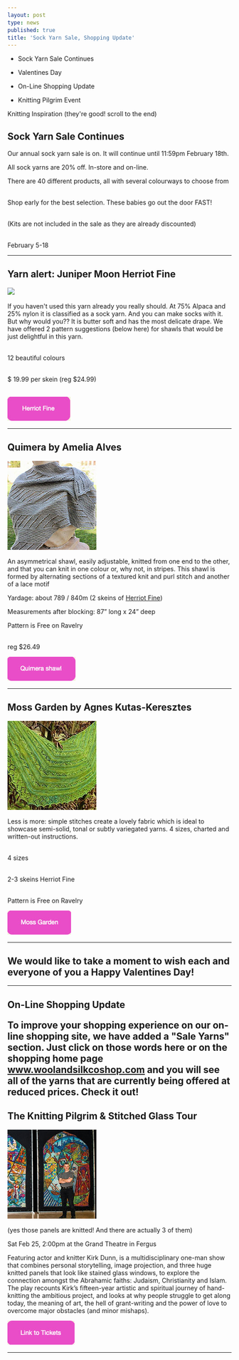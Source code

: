 ```yaml
---
layout: post
type: news
published: true
title: 'Sock Yarn Sale, Shopping Update'
---
```


- Sock Yarn Sale Continues

- Valentines Day

- On-Line Shopping Update

- Knitting Pilgrim Event

Knitting Inspiration (they're good! scroll to the end)
<h2>Sock Yarn Sale Continues</h2>
<p>Our annual sock yarn sale is on. It will continue until 11:59pm February 18th.<br />

All sock yarns are 20% off. In-store and on-line.<br />

There are 40 different products, all with several colourways to choose from<br /><br />

Shop early for the best selection. These babies go out the door FAST!<br /><br />

(Kits are not included in the sale as they are already discounted)<br /><br />

February 5-18</p>
<hr />

<h2>Yarn alert: Juniper Moon Herriot Fine</h2>
<p><a href="https://www.woolandsilkcoshop.com/products/herriot-fine"><img src="/img/juniper.jpg"></a><br />

If you haven't used this yarn already you really should. At 75% Alpaca and 25% nylon it is classified as a sock yarn. And you can make socks with it. But why would you?? It is butter soft and has the most delicate drape. We have offered 2 pattern suggestions (below here) for shawls that would be just delightful in this yarn.<br /><br />

12 beautiful colours<br /><br />

$ 19.99 per skein (reg $24.99)<br /><br />


 <a href="https://www.woolandsilkcoshop.com/products/herriot-fine"><img src="/img/btn_juniper.jpg"></a></p>

<hr />


<h2> Quimera by Amelia Alves</h2>
<p><a href="https://www.ravelry.com/patterns/library/quimera---utopia-project-1st-edition"><img src="/img/quirnera.jpg"></a> <br />

An asymmetrical shawl, easily adjustable, knitted from one end to the other, and that you can knit in one colour or, why not, in stripes. This shawl is formed by alternating sections of a textured knit and purl stitch and another of a lace motif

Yardage: about 789 / 840m (2 skeins of <a href="https://www.woolandsilkcoshop.com/products/herriot-fine">Herriot Fine</a>)

Measurements after blocking: 87” long x 24” deep

Pattern is Free on Ravelry<br /><br />

reg $26.49<br />

<a href="https://www.ravelry.com/patterns/library/quimera---utopia-project-1st-edition"><img src="/img/btn_quirnera.jpg"></a></p>

<hr />
<h2> Moss Garden by Agnes Kutas-Keresztes</h2>
<p><a href="https://www.ravelry.com/patterns/library/moss-garden"><img src="/img/moss_green.jpg"></a> <br />

Less is more: simple stitches create a lovely fabric which is ideal to showcase semi-solid, tonal or subtly variegated yarns. 4 sizes, charted and written-out instructions.<br /><br />

4 sizes<br /><br />

2-3 skeins Herriot Fine<br /><br />

Pattern is Free on Ravelry<br />

<a href="https://www.ravelry.com/patterns/library/moss-garden"><img src="/img/btn_moss_garden.jpg"></a></p>

<hr />
<h2>We would like to take a moment to wish each and everyone of you a Happy Valentines Day!</h2>
<hr />
<h2>On-Line Shopping Update

To improve your shopping experience on our on-line shopping site, we have added a "Sale Yarns" section. Just click on those words here or on the shopping home page www.woolandsilkcoshop.com and you will see all of the yarns that are currently being offered at reduced prices. Check it out!
</h2>
<h2> The Knitting Pilgrim & Stitched Glass Tour</h2>
<p><a href="http://www.kirkdunn.com/knitting-pilgrim?syclid=cflumljgulugpnnqtjl0&utm_campaign=emailmarketing_155168669986&utm_medium=email&utm_source=shopify_email"><img src="/img/glass_tour.jpg"></a> <br />

(yes those panels are knitted! And there are actually 3 of them)<br />

Sat Feb 25, 2:00pm at the Grand Theatre in Fergus<br />

Featuring actor and knitter Kirk Dunn, is a multidisciplinary one-man show that combines personal storytelling, image projection, and three huge knitted panels that look like stained glass windows, to explore the connection amongst the Abrahamic faiths: Judaism, Christianity and Islam. The play recounts Kirk’s fifteen-year artistic and spiritual journey of hand-knitting the ambitious project, and looks at why people struggle to get along today, the meaning of art, the hell of grant-writing and the power of love to overcome major obstacles (and minor mishaps).<br />

<a href="http://www.kirkdunn.com/knitting-pilgrim?syclid=cflumljgulugpnnqtjl0&utm_campaign=emailmarketing_155168669986&utm_medium=email&utm_source=shopify_email"><img src="/img/btn_glass_tour.jpg"></a></p>

<hr />
